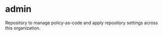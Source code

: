 # admin
Repository to manage policy-as-code and apply repository settings across this organization.
